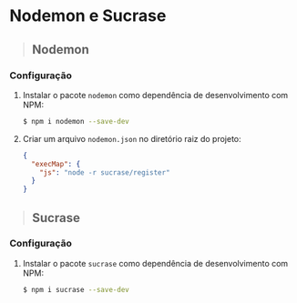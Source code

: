# Nodemon e Sucrase

> ## Nodemon

### **Configuração**

1. Instalar o pacote `nodemon` como dependência de desenvolvimento com NPM:

    ```sh
    $ npm i nodemon --save-dev
    ```

2. Criar um arquivo `nodemon.json` no diretório raiz do projeto:

    ```json
    {
      "execMap": {
        "js": "node -r sucrase/register"
      }
    }
    ```

> ## Sucrase

### **Configuração**

1. Instalar o pacote `sucrase` como dependência de desenvolvimento com NPM:

    ```sh
    $ npm i sucrase --save-dev
    ```
